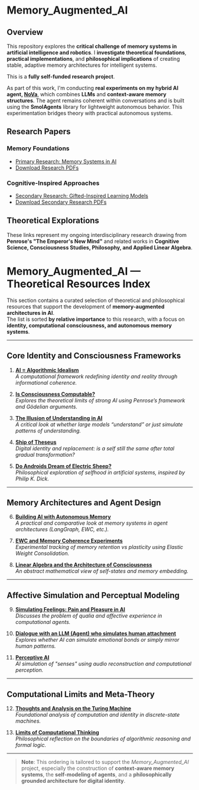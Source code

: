 # Memory_Augmented_AI

## Overview
This repository explores the **critical challenge of memory systems in artificial intelligence and robotics**. I **investigate theoretical foundations**, **practical implementations**, and **philosophical implications** of creating stable, adaptive memory architectures for intelligent systems.

This is a **fully self-funded research project**.

As part of this work, I'm conducting **real experiments on my hybrid AI agent, [NoVa](https://github.com/Mike014/__NoVa__)**, which combines **LLMs** and **context-aware memory structures**. The agent remains coherent within conversations and is built using the **SmolAgents** library for lightweight autonomous behavior. This experimentation bridges theory with practical autonomous systems.

## Research Papers
### Memory Foundations
- [Primary Research: Memory Systems in AI](https://github.com/Mike014/Memory_Augmented_AI/blob/main/Memory_Augmented_AI.ipynb)  
- [Download Research PDFs](https://zenodo.org/records/14976723)  

### Cognitive-Inspired Approaches
- [Secondary Research: Gifted-Inspired Learning Models](https://github.com/Mike014/Memory_Augmented_AI/blob/main/AI_Memory_and_Gifted-Inspired_Learning.ipynb)  
- [Download Secondary Research PDFs](https://zenodo.org/records/14988996)

## Theoretical Explorations
These links represent my ongoing interdisciplinary research drawing from **Penrose's "The Emperor's New Mind"** and related works in **Cognitive Science, Consciousness Studies, Philosophy, and Applied Linear Algebra**.

# Memory_Augmented_AI — Theoretical Resources Index

This section contains a curated selection of theoretical and philosophical resources that support the development of **memory-augmented architectures in AI**.  
The list is sorted **by relative importance** to this research, with a focus on **identity, computational consciousness, and autonomous memory systems**.

---

## **Core Identity and Consciousness Frameworks**

1. **[AI = Algorithmic Idealism](https://github.com/Mike014/Memory_Augmented_AI/blob/main/Computational_Reality.ipynb)**  
   *A computational framework redefining identity and reality through informational coherence.*

2. **[Is Consciousness Computable?](https://medium.com/@mikgrimaldi7/the-consciousness-paradox-penrose-strong-ai-and-soma-8442f16ee2f9)**  
   *Explores the theoretical limits of strong AI using Penrose’s framework and Gödelian arguments.*

3. **[The Illusion of Understanding in AI](https://github.com/Mike014/Memory_Augmented_AI/blob/main/The_Illusion_of_Understanding_in_AI.ipynb)**  
   *A critical look at whether large models “understand” or just simulate patterns of understanding.*

4. **[Ship of Theseus](https://medium.com/@mikgrimaldi7/the-ship-of-theseus-paradox-and-digital-identity-in-soma-8fbf865f8a87)**  
   *Digital identity and replacement: is a self still the same after total gradual transformation?*

5. **[Do Androids Dream of Electric Sheep?](https://medium.com/@mikgrimaldi7/what-artificial-intelligence-really-is-today-computational-thinking-agents-and-the-reality-2e05dc3a2460)**  
   *Philosophical exploration of selfhood in artificial systems, inspired by Philip K. Dick.*

---

## **Memory Architectures and Agent Design**

6. **[Building AI with Autonomous Memory](https://medium.com/@mikgrimaldi7/building-ai-with-autonomous-memory-a-comparison-of-langgraph-brain-inspired-models-and-ewc-54eaff4275e3)**  
   *A practical and comparative look at memory systems in agent architectures (LangGraph, EWC, etc.).*

7. **[EWC and Memory Coherence Experiments](https://github.com/Mike014/My_AI_Engineer_Portfolio_Projects/blob/22317d42e9c8a08a437ae0dfe07c3e5f14a8a949/Deep_Learning/Keras_NN/Transformers_with_Keras.ipynb)**  
   *Experimental tracking of memory retention vs plasticity using Elastic Weight Consolidation.*

8. **[Linear Algebra and the Architecture of Consciousness](https://medium.com/@mikgrimaldi7/linear-algebra-and-the-architecture-of-consciousness-34b0f7671718)**  
   *An abstract mathematical view of self-states and memory embedding.*

---

## **Affective Simulation and Perceptual Modeling**

9. **[Simulating Feelings: Pain and Pleasure in AI](https://github.com/Mike014/Memory_Augmented_AI/blob/main/Simulating_Feelings_Pain_and_Pleasure_in_the_Age_of_AI.ipynb)**  
   *Discusses the problem of qualia and affective experience in computational agents.*

10. **[Dialogue with an LLM (Agent) who simulates human attachment](https://medium.com/@mikgrimaldi7/computational-attachment-a-reflection-609364bd42e0)**  
    *Explores whether AI can simulate emotional bonds or simply mirror human patterns.*

11. **[Perceptive AI](https://app.readytensor.ai/publications/omnia-hybrid-autoencoder-for-audio-spectrogram-reconstruction-and-enhancement-kZXyHHNcIvf4)**  
    *AI simulation of "senses" using audio reconstruction and computational perception.*

---

## **Computational Limits and Meta-Theory**

12. **[Thoughts and Analysis on the Turing Machine](https://github.com/Mike014/Memory_Augmented_AI/blob/main/The_Turing_Machine.ipynb)**  
    *Foundational analysis of computation and identity in discrete-state machines.*

13. **[Limits of Computational Thinking](https://medium.com/@mikgrimaldi7/artificial-intelligence-consciousness-and-the-limits-of-computational-thinking-2ba34a7d0299)**  
    *Philosophical reflection on the boundaries of algorithmic reasoning and formal logic.*

---

> **Note**: This ordering is tailored to support the *Memory_Augmented_AI* project, especially the construction of **context-aware memory systems**, the **self-modeling of agents**, and a **philosophically grounded architecture for digital identity**.


